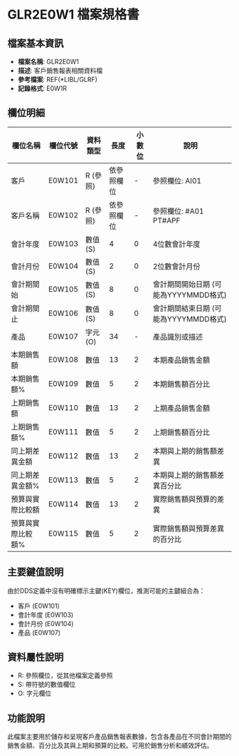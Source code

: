 # GLR2E0W1 檔案規格書

## 檔案基本資訊
- **檔案名稱**: GLR2E0W1
- **描述**: 客戶銷售報表相關資料檔
- **參考檔案**: REF(*LIBL/GLRF)
- **記錄格式**: E0W1R

## 欄位明細

| 欄位名稱 | 欄位代號 | 資料類型 | 長度 | 小數位 | 說明 |
|---------|---------|---------|------|-------|------|
| 客戶 | E0W101 | R (參照) | 依參照欄位 | - | 參照欄位: AI01 |
| 客戶名稱 | E0W102 | R (參照) | 依參照欄位 | - | 參照欄位: #A01 PT#APF |
| 會計年度 | E0W103 | 數值(S) | 4 | 0 | 4位數會計年度 |
| 會計月份 | E0W104 | 數值(S) | 2 | 0 | 2位數會計月份 |
| 會計期間始 | E0W105 | 數值(S) | 8 | 0 | 會計期間開始日期 (可能為YYYYMMDD格式) |
| 會計期間止 | E0W106 | 數值(S) | 8 | 0 | 會計期間結束日期 (可能為YYYYMMDD格式) |
| 產品 | E0W107 | 字元(O) | 34 | - | 產品識別或描述 |
| 本期銷售額 | E0W108 | 數值 | 13 | 2 | 本期產品銷售金額 |
| 本期銷售額% | E0W109 | 數值 | 5 | 2 | 本期銷售額百分比 |
| 上期銷售額 | E0W110 | 數值 | 13 | 2 | 上期產品銷售金額 |
| 上期銷售額% | E0W111 | 數值 | 5 | 2 | 上期銷售額百分比 |
| 同上期差異金額 | E0W112 | 數值 | 13 | 2 | 本期與上期的銷售額差異 |
| 同上期差異金額% | E0W113 | 數值 | 5 | 2 | 本期與上期的銷售額差異百分比 |
| 預算與實際比較額 | E0W114 | 數值 | 13 | 2 | 實際銷售額與預算的差異 |
| 預算與實際比較額% | E0W115 | 數值 | 5 | 2 | 實際銷售額與預算差異的百分比 |

## 主要鍵值說明
由於DDS定義中沒有明確標示主鍵(KEY)欄位，推測可能的主鍵組合為：
- 客戶 (E0W101)
- 會計年度 (E0W103)
- 會計月份 (E0W104)
- 產品 (E0W107)

## 資料屬性說明
- R: 參照欄位，從其他檔案定義參照
- S: 帶符號的數值欄位
- O: 字元欄位

## 功能說明
此檔案主要用於儲存和呈現客戶產品銷售報表數據，包含各產品在不同會計期間的銷售金額、百分比及其與上期和預算的比較。可用於銷售分析和績效評估。 